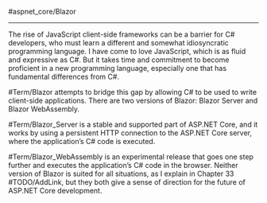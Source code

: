 #aspnet_core/Blazor

---

The rise of JavaScript client-side frameworks can be a barrier for C# developers, who must learn a different 
and somewhat idiosyncratic programming language. I have come to love JavaScript, which is as fluid and
expressive as C#. But it takes time and commitment to become proficient in a new programming language,
especially one that has fundamental differences from C#.

#Term/Blazor attempts to bridge this gap by allowing C# to be used to write client-side applications. There are
two versions of Blazor: Blazor Server and Blazor WebAssembly. 

#Term/Blazor_Server is a stable and supported part of ASP.NET Core, and it works by using a persistent HTTP connection 
to the ASP.NET Core server, where the application’s C# code is executed. 

#Term/Blazor_WebAssembly is an experimental release that goes one step further and executes the application’s C# code 
in the browser. Neither version of Blazor is suited for all situations, as I explain in Chapter 33 #TODO/AddLink, but they 
both give a sense of direction for the future of ASP.NET Core development.

